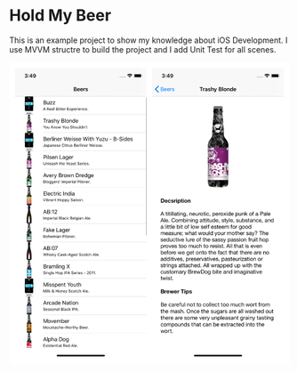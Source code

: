 # Hold My Beer
This is an example project to show my knowledge about iOS Development. I use MVVM structre to build the project and I add Unit Test for all scenes.


![Screenshots](./ss.jpg)
